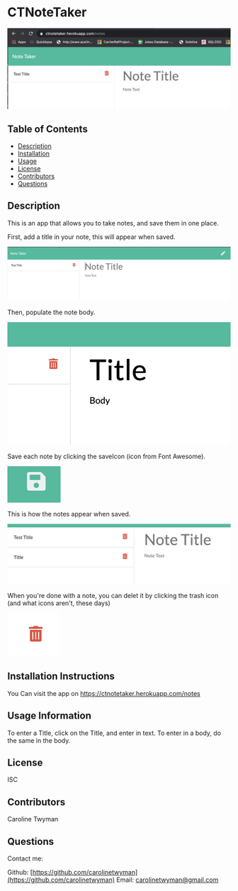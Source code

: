 
  
# CTNoteTaker

![project image](./imgs/tabulaRasa.png)

## Table of Contents
* [Description](#description)
* [Installation](#installation)
* [Usage](#usage)
* [License](#license)
* [Contributors](#contributors)
* [Questions](#questions)

## Description
This is an app that allows you to take notes, and save them in one place. 

First, add a title in your note, this will appear when saved. 

![project image](./imgs/typeInTitle.png)

Then, populate the note body. 

![project image](./imgs/populatedFields.png)

Save each note by clicking the saveIcon (icon from Font Awesome).

![project image](./imgs/saveIcon.png)

This is how the notes appear when saved.

![project image](./imgs/savedNote.png)

When you're done with a note, you can delet it by clicking the trash icon (and what icons aren't, these days)

![project image](./imgs/trashIcon.png)



## Installation Instructions
You Can visit the app on https://ctnotetaker.herokuapp.com/notes

## Usage Information
To enter a Title, click on the Title, and enter in text. To enter in a body, do the same in the body.

## License
ISC

## Contributors
Caroline Twyman

## Questions
Contact me:

Github: [https://github.com/carolinetwyman](https://github.com/carolinetwyman)
Email: [carolinetwyman@gmail.com](carolinetwyman@gmail.com)
